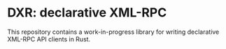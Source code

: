 # DXR: declarative XML-RPC

This repository contains a work-in-progress library for writing declarative
XML-RPC API clients in Rust.

